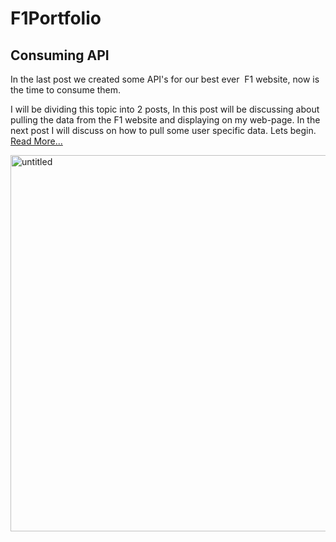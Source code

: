# F1Portfolio
## Consuming API
In the last post we created some API's for our best ever  F1 website, now is the time to consume them.

I will be dividing this topic into 2 posts, In this post will be discussing about pulling the data from the F1 website and displaying on my web-page. In the next post I will discuss on how to pull some user specific data. Lets begin.
[Read More...](https://dimplemathew.blog/2019/02/20/consuming-api/)

<img width="602" alt="untitled" src="https://user-images.githubusercontent.com/36413448/53107548-3a6c8f80-355b-11e9-9a4e-dbd98d3a2040.png">
